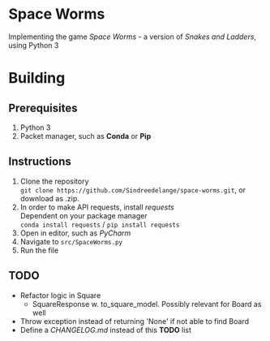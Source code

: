# Space Worms
Implementing the game *Space Worms* - a version of *Snakes and Ladders*, using Python 3

# Building

## Prerequisites
1. Python 3
2. Packet manager, such as **Conda** or **Pip**

## Instructions
1. Clone the repository <br>
`git clone https://github.com/Sindreedelange/space-worms.git`, or download as .zip. 
2. In order to make API requests, install *requests*
  <br> Dependent on your package manager <br>
  `conda install requests` / `pip install requests` <br>
2. Open in editor, such as *PyCharm*
3. Navigate to `src/SpaceWorms.py`
4. Run the file

## TODO
- Refactor logic in Square
    - SquareResponse w. to_square_model. Possibly relevant for Board as well
- Throw exception instead of returning 'None' if not able to find Board
- Define a *CHANGELOG.md* instead of this **TODO** list 
